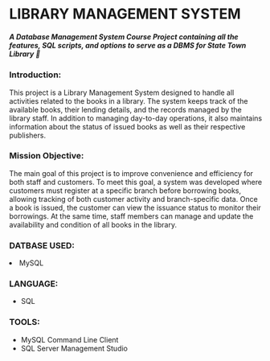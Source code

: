 
# LIBRARY MANAGEMENT SYSTEM

##### A Database Management System Course Project containing all the features, SQL scripts, and options to serve as a DBMS for State Town Library 🚀


### Introduction:
This project is a Library Management System designed to handle all activities related to the books in a library. The system keeps track of the available books, their lending details, and the records managed by the library staff. In addition to managing day-to-day operations, it also maintains information about the status of issued books as well as their respective publishers.

### Mission Objective:
The main goal of this project is to improve convenience and efficiency for both staff and customers. To meet this goal, a system was developed where customers must register at a specific branch before borrowing books, allowing tracking of both customer activity and branch-specific data. Once a book is issued, the customer can view the issuance status to monitor their borrowings. At the same time, staff members can manage and update the availability and condition of all books in the library.

### DATBASE USED:
<li>MySQL</li></ul>

### LANGUAGE:
<ul><li>SQL</li></ul>

### TOOLS:
<ul><li>MySQL Command Line Client</li> <li>SQL Server Management Studio</li></ul>
